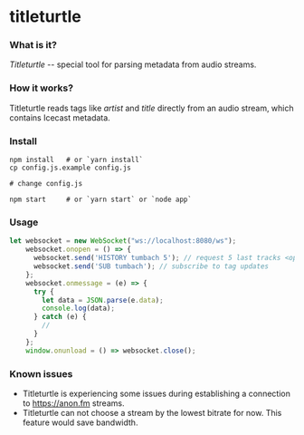 # titleturtle

### What is it?
*Titleturtle* -- special tool for parsing metadata from audio streams.

### How it works?

Titleturtle reads tags like *artist* and *title* directly from an audio stream, which contains Icecast metadata.

### Install
```
npm install   # or `yarn install`
cp config.js.example config.js

# change сonfig.js

npm start     # or `yarn start` or `node app`
```

### Usage
```js
let websocket = new WebSocket("ws://localhost:8080/ws");
    websocket.onopen = () => {
      websocket.send('HISTORY tumbach 5'); // request 5 last tracks <optional>
      websocket.send('SUB tumbach'); // subscribe to tag updates
    };
    websocket.onmessage = (e) => {
      try {
        let data = JSON.parse(e.data);
        console.log(data);
      } catch (e) {
        //
      }
    };
    window.onunload = () => websocket.close();
```

### Known issues
- Titleturtle is experiencing some issues during establishing a connection to https://anon.fm streams.
- Titleturtle can not choose a stream by the lowest bitrate for now. This feature would save bandwidth.
